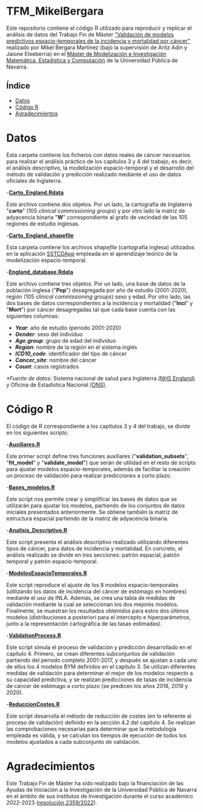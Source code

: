 # TFM_MikelBergara
Este repositorio contiene el código R utilizado para reproducir y replicar el análisis de datos del Trabajo Fin de Máster ["Validación de modelos predictivos espacio-temporales de la incidencia y mortalidad por cáncer"](https://github.com/spatialstatisticsupna/TFM_MikelBergara/blob/main/TFM_MikelBergara.pdf) realizado por Mikel Bergara Martinez (bajo la supervisión de Aritz Adin y Jaione Etxeberria) en el [Máster de Modelización e Investigación Matemática, Estadística y Computación](https://www.unavarra.es/sites/masteres/ciencias/modelizacion-invest-matematica/presentacion.html) de la Universidad Pública de Navarra.


## Índice

- [Datos](#Datos)
- [Código R](#Código-r)
- [Agradecimientos](#Agradecimientos)

# Datos

Esta carpeta contiene los ficheros con datos reales de cáncer necesarios para realizar el análisis práctico de los capítulos 3 y 4 del trabajo, es decir, el análisis descriptivo, la modelización espacio-temporal y el desarrollo del método de validación y predicción realizado mediante el uso de datos oficiales de Inglaterra. 

-[**Carto_England.Rdata**](https://github.com/spatialstatisticsupna/TFM_MikelBergara/blob/main/Datos/Carto_England.Rdata)

Este archivo contiene dos objetos. Por un lado, la cartografía de Inglaterra "**carto**" (105 _clinical commissioning groups_) y por otro lado la matriz de adyacencia binaria "**W**" correspondiente al grafo de vecindad de las 105 regiones de estudio inglesas.

-[**Carto_England_shapefile**](https://github.com/spatialstatisticsupna/TFM_MikelBergara/tree/main/Datos/Carto_England_shapefile)

Esta carpeta contiene los archivos _shapefile_ (cartografía inglesa) utilizados en la aplicación [SSTCDApp](https://emi-sstcdapp.unavarra.es/Login/) empleada en el aprendizaje teórico de la modelización espacio-temporal.

-[**England_database.Rdata**](https://github.com/spatialstatisticsupna/TFM_MikelBergara/blob/main/Datos/England_database.Rdata)

Este archivo contiene tres objetos. Por un lado, una base de datos de la población inglesa ("**Pop**") desagregada por año de estudio (2001-2020), región (105 _clinical commissioning groups_) sexo y edad. Por otro lado, las dos bases de datos correspondientes a la incidencia y mortalidad ("**Inci**" y "**Mort**") por cáncer desagregadas tal que cada base cuenta con las siguientes columnas: 

- **_Year_**: año de estudio (periodo 2001-2020)
- **_Gender_**: sexo del individuo
- **_Age.group_**: grupo de edad del individuo
- **_Region_**: nombre de la región en el sistema inglés 
- **_ICD10_code_**: identificador del tipo de cáncer
- **_Cancer_site_**: nombre del cáncer 
- **_Count_**: casos registrados

_*Fuente de datos_: Sistema nacional de salud para Inglaterra [(NHS England)](https://www.cancerdata.nhs.uk/incidence_and_mortality) y Oficina de Estadística Nacional [(ONS)](https://www.ons.gov.uk/peoplepopulationandcommunity).

# Código R

El código de R correspondiente a los capítulos 3 y 4 del trabajo, se divide en los siguientes scripts:

-[**Auxiliares.R**](https://github.com/spatialstatisticsupna/TFM_MikelBergara/blob/main/R/Auxiliares.R)

Este primer script define tres funciones auxiliares ("**validation_subsets**", "**fit_model**" y "**validate_model**") que serán de utilidad en el resto de scripts para ajustar modelos espacio-temporales, además de facilitar la creación un proceso de validación para realizar predicciones a corto plazo.

-[**Bases_modelos.R**](https://github.com/spatialstatisticsupna/TFM_MikelBergara/blob/main/R/Bases_modelos.R)

Este script nos permite crear y simplificar las bases de datos que se utilizarán para ajustar los modelos, partiendo de los conjuntos de datos iniciales presentados anteriormente. Se obtiene también la matriz de estructura espacial partiendo de la matriz de adyacencia binaria.

-[**Analisis_Descriptivo.R**](https://github.com/spatialstatisticsupna/TFM_MikelBergara/blob/main/R/Analisis_Descriptivo.R)

Este script presenta el análisis descriptivo realizado utilizando diferentes tipos de cáncer, para datos de incidencia y mortalidad. En concreto, el análisis realizado se divide en tres secciones: patrón espacial, patrón temporal y patrón espacio-temporal.

-[**ModelosEspacioTemporales.R**](https://github.com/spatialstatisticsupna/TFM_MikelBergara/blob/main/R/ModelosEspacioTemporales.R)

Este script reproduce el ajuste de los 8 modelos espacio-temporales (utilizando los datos de incidencia del cáncer de estómago en hombres) mediante el uso de INLA. Además, se crea una tabla de medidas de validación mediante la cual se seleccionan los dos mejores modelos. Finalmente, se muestran los resultados obtenidos para estos dos últimos modelos (distribuciones a posteriori para el intercepto e hiperparámetros, junto a la representación cartográfica de las tasas estimadas).

-[**ValidationProcess.R**](https://github.com/spatialstatisticsupna/TFM_MikelBergara/blob/main/R/ValidationProcess.R)

Este script simula el proceso de validación y predicción desarrollado en el capítulo 4. Primero, se crean diferentes subconjuntos de validación partiendo del periodo completo 2001-2017, y después se ajustan a cada uno de ellos los 4 modelos BYM definidos en el capítulo 3. Se utilizan diferentes medidas de validación para determinar el mejor de los modelos respecto a su capacidad predictiva, y se realizan predicciones de tasas de incidencia de cáncer de estómago a corto plazo (se predicen los años 2018, 2019 y 2020). 

-[**ReduccionCostes.R**](https://github.com/spatialstatisticsupna/TFM_MikelBergara/blob/main/R/ReduccionCostes.R)

Este script desarrolla el método de reducción de costes (en lo referente al proceso de validación) definido en la sección 4.2 del capítulo 4. Se realizan las comprobaciones necesarias para determinar que la metodología empleada es válida, y se calculan los tiempos de ejecución de todos los modelos ajustados a cada subconjunto de validación.


# Agradecimientos
Este Trabajo Fin de Máster ha sido realizado bajo la financiación de las Ayudas de Iniciación a la Investigación de la Universidad Pública de Navarra en el ámbito de sus institutos de Investigación durante el curso académico 2022-2023 ([resolución 2359/2022](https://www2.unavarra.es/gesadj/sede/INVESTIGACION2022/RES2359_Iniciacion22-23.pdf)).








